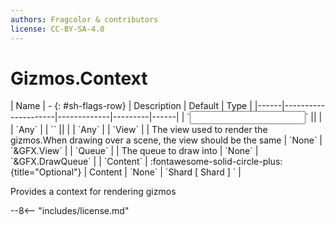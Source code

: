 ```yaml
---
authors: Fragcolor & contributors
license: CC-BY-SA-4.0
---
```



# Gizmos.Context

<div class="sh-parameters" markdown="1">
| Name | - {: #sh-flags-row} | Description | Default | Type |
|------|---------------------|-------------|---------|------|
| `<input>` || | | `Any` |
| `<output>` || | | `Any` |
| `View` |  | The view used to render the gizmos.When drawing over a scene, the view should be the same | `None` | `&GFX.View` |
| `Queue` |  | The queue to draw into | `None` | `&GFX.DrawQueue` |
| `Content` | :fontawesome-solid-circle-plus:{title="Optional"}  | Content | `None` | `Shard [ Shard ] ` |

</div>

Provides a context for rendering gizmos

--8<-- "includes/license.md"
